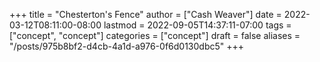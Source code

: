 +++
title = "Chesterton's Fence"
author = ["Cash Weaver"]
date = 2022-03-12T08:11:00-08:00
lastmod = 2022-09-05T14:37:11-07:00
tags = ["concept", "concept"]
categories = ["concept"]
draft = false
aliases = "/posts/975b8bf2-d4cb-4a1d-a976-0f6d0130dbc5"
+++
